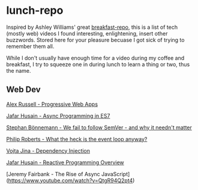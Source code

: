 # lunch-repo

Inspired by Ashley Williams' great [breakfast-repo](https://github.com/ashleygwilliams/breakfast-repo), this is a list of tech (mostly web) videos I found interesting, enlightening, insert other buzzwords. Stored here for your pleasure becuase I got sick of trying to remember them all. 

While I don't usually have enough time for a video during my coffee and breakfast, I try to squeeze one in during lunch to learn a thing or two, thus the name.

## Web Dev

[Alex Russell - Progressive Web Apps](https://www.oreilly.com/ideas/progressive-web-apps-and-whats-next-for-mobile)

[Jafar Husain - Async Programming in ES7](https://www.youtube.com/watch?v=lil4YCCXRYc&list=PLS1cYe5xBIhXTlVOuWMtbuBpqKVgnIOJb&index=21)

[Stephan Bönnemann - We fail to follow SemVer - and why it needn't matter](https://www.youtube.com/watch?v=tc2UgG5L7WM)

[Philip Roberts - What the heck is the event loop anyway?](https://www.youtube.com/watch?v=8aGhZQkoFbQ)

[Vojta Jina - Dependency Injection](https://www.youtube.com/watch?v=_OGGsf1ZXMs&list=PLS1cYe5xBIhXTlVOuWMtbuBpqKVgnIOJb&index)

[Jafar Husain - Reactive Programming Overview](https://www.youtube.com/watch?v=dwP1TNXE6fc)

[Jeremy Fairbank - The Rise of Async JavaScript] (https://www.youtube.com/watch?v=QtgR94Q2pt4)
